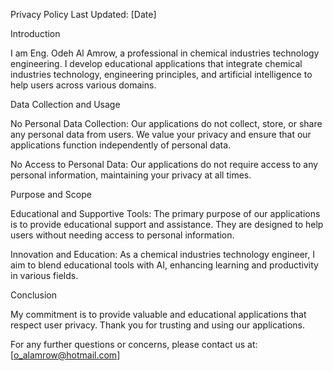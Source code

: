 Privacy Policy
Last Updated: [Date]

Introduction

I am Eng. Odeh Al Amrow, a professional in chemical industries technology engineering. I develop educational applications that integrate chemical industries technology, engineering principles, and artificial intelligence to help users across various domains.

Data Collection and Usage

No Personal Data Collection: Our applications do not collect, store, or share any personal data from users. We value your privacy and ensure that our applications function independently of personal data.

No Access to Personal Data: Our applications do not require access to any personal information, maintaining your privacy at all times.

Purpose and Scope

Educational and Supportive Tools: The primary purpose of our applications is to provide educational support and assistance. They are designed to help users without needing access to personal information.

Innovation and Education: As a chemical industries technology engineer, I aim to blend educational tools with AI, enhancing learning and productivity in various fields.

Conclusion

My commitment is to provide valuable and educational applications that respect user privacy. Thank you for trusting and using our applications.

For any further questions or concerns, please contact us at: [o_alamrow@hotmail.com]
